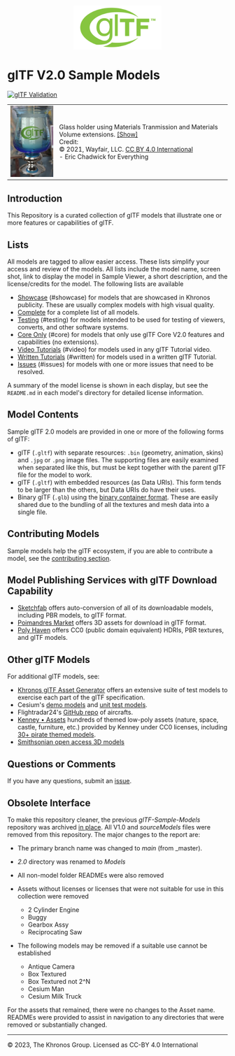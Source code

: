 <p align="center">
<img src="Models/glTF_RGB_June16.svg" height="100">
</p>

# glTF V2.0 Sample Models

[![glTF Validation](https://github.com/KhronosGroup/glTF-Sample-Assets/workflows/glTF%20Validation/badge.svg?branch=main)](https://github.com/KhronosGroup/glTF-Sample-Assets/actions)


|  |  |
|-|-|
| [![Glass Hurricane Candle Holder](Models/GlassHurricaneCandleHolder/screenshot/screenshot.jpg)](Models/GlassHurricaneCandleHolder/README.md)  | Glass holder using Materials Tranmission and Materials Volume extensions. [[Show]](https://github.khronos.org/glTF-Sample-Viewer-Release/?model=https://raw.GithubUserContent.com/DRx3D/glTF-Sample-Models/main/Models/GlassHurricaneCandleHolder/glTF-Binary/GlassHurricaneCandleHolder.glb)<br>Credit:<br>&copy; 2021, Wayfair, LLC. [CC BY 4.0 International](https://creativecommons.org/licenses/by/4.0/legalcode)<br> - Eric Chadwick for Everything


## Introduction

This Repository is a curated collection of glTF models that illustrate one or more features or capabilities of glTF. 

## Lists

All models are tagged to allow easier access. These lists simplify your access and review of the models. All lists include the model name, screen shot, link to display the model in Sample Viewer, a short description, and the license/credits for the model. The following lists are available

* [Showcase](./Models-showcase.md) (#showcase) for models that are showcased in Khronos publicity. These are usually complex models with high visual quality.
* [Complete](./Models.md) for a complete list of all models.
* [Testing](./Models-testing.md) (#testing) for models intended to be used for testing of viewers, converts, and other software systems.
* [Core Only](./Models-core.md) (#core) for models that only use glTF Core V2.0 features and capabilities (no extensions).
* [Video Tutorials](./Models-video.md) (#video) for models used in any glTF Tutorial video.
* [Written Tutorials](./Models-written.md) (#written) for models used in a written glTF Tutorial.
* [Issues](./Models-issues.md) (#issues) for models with one or more issues that need to be resolved.

A summary of the model license is shown in each display, but see the `README.md` in each model's directory for detailed license information.


## Model Contents

Sample glTF 2.0 models are provided in one or more of the following forms of glTF:

* glTF (`.gltf`) with separate resources: `.bin` (geometry, animation, skins) and `.jpg` or `.png` image files.  The supporting files are easily examined when separated like this, but must be kept together with the parent glTF file for the model to work.
* glTF (`.gltf`) with embedded resources (as Data URIs).  This form tends to be larger than the others, but Data URIs do have their uses.
* Binary glTF (`.glb`) using the [binary container format](https://github.com/KhronosGroup/glTF/blob/master/specification/2.0/README.md#glb-file-format-specification).  These are easily shared due to the bundling of all the textures and mesh data into a single file.


## Contributing Models

Sample models help the glTF ecosystem, if you are able to contribute a model, see the [contributing section](./SubmittingModels.md).

## Model Publishing Services with glTF Download Capability

* [Sketchfab](https://sketchfab.com/features/gltf) offers auto-conversion of all of its downloadable models, including PBR models, to glTF format.
* [Poimandres Market](https://market.pmnd.rs/) offers 3D assets for download in glTF format.
* [Poly Haven](https://polyhaven.com/) offers CC0 (public domain equivalent) HDRIs, PBR textures, and glTF models.

## Other glTF Models

For additional glTF models, see:

* [Khronos glTF Asset Generator](https://github.com/KhronosGroup/glTF-Asset-Generator) offers an extensive suite of test models to exercise each part of the glTF specification.
* Cesium's [demo models](https://github.com/AnalyticalGraphicsInc/cesium/tree/master/Apps/SampleData/models) and [unit test models](https://github.com/AnalyticalGraphicsInc/cesium/tree/master/Specs/Data/Models).
* Flightradar24's [GitHub repo](https://github.com/kalmykov/fr24-3d-models) of aircrafts.
* [Kenney • Assets](https://kenney.nl/assets?q=3d) hundreds of themed low-poly assets (nature, space, castle, furniture, etc.) provided by Kenney under CC0 licenses, including [30+ pirate themed models](https://kenney.nl/assets/pirate-kit).
* [Smithsonian open access 3D models](https://3d.si.edu/cc0?edan_q=*:*&edan_fq[]=online_media_type:%223D+Images%22)

## Questions or Comments

If you have any questions, submit an [issue](https://github.com/KhronosGroup/glTF-Sample-Models/issues).


## Obsolete Interface

To make this repository cleaner, the previous _glTF-Sample-Models_ repository was archived [in place](https://github.com/KhronosGroup/glTF-Sample-Models). All V1.0 and _sourceModels_ files were removed from this repository. The major changes to the report are:

 * The primary branch name was changed to _main_ (from _master).
* _2.0_ directory was renamed to _Models_
* All non-model folder READMEs were also removed
* Assets without licenses or licenses that were not suitable for use in this collection were removed
  * 2 Cylinder Engine
  * Buggy
  * Gearbox Assy
  * Reciprocating Saw

* The following models may be removed if a suitable use cannot be established
  * Antique Camera
  * Box Textured
  * Box Textured not 2^N
  * Cesium Man
  * Cesium Milk Truck

For the assets that remained, there were no changes to the Asset name. READMEs were provided to assist in navigation to any directories that were removed or substantially changed.

---
&copy; 2023, The Khronos Group. Licensed as CC-BY 4.0 International
